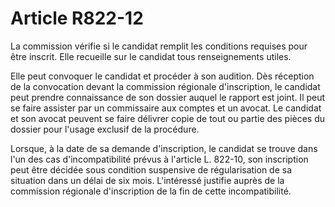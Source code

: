 # Article R822-12

La commission vérifie si le candidat remplit les conditions requises pour être inscrit. Elle recueille sur le candidat tous renseignements utiles.

Elle peut convoquer le candidat et procéder à son audition. Dès réception de la convocation devant la commission régionale d'inscription, le candidat peut prendre connaissance de son dossier auquel le rapport est joint. Il peut se faire assister par un commissaire aux comptes et un avocat. Le candidat et son avocat peuvent se faire délivrer copie de tout ou partie des pièces du dossier pour l'usage exclusif de la procédure.

Lorsque, à la date de sa demande d'inscription, le candidat se trouve dans l'un des cas d'incompatibilité prévus à l'article L. 822-10, son inscription peut être décidée sous condition suspensive de régularisation de sa situation dans un délai de six mois. L'intéressé justifie auprès de la commission régionale d'inscription de la fin de cette incompatibilité.
